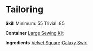 <!-- TITLE: Galaxy Velvet Square -->
<!-- SUBTITLE: A small swatch of velvet swirling with galaxy dust -->

# Tailoring
**Skill**
Minimum: 55
Trivial: 85

**Container**
[Large Sewing Kit](large-sewing-kit)

**Ingredients**
[Velvet Square](velvet-square)
[Galaxy Swirl](galaxy-swirl)